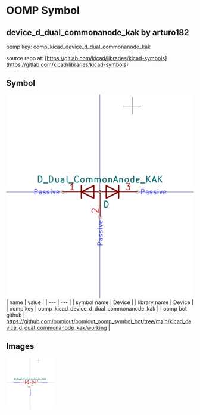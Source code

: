 # OOMP Symbol  
## device_d_dual_commonanode_kak  by arturo182  
  
oomp key: oomp_kicad_device_d_dual_commonanode_kak  
  
source repo at: [https://gitlab.com/kicad/libraries/kicad-symbols](https://gitlab.com/kicad/libraries/kicad-symbols)  
## Symbol  
  
[![working.png](working_600.png)](working.png)  
| name | value | 
| --- | --- | 
| symbol name | Device | 
| library name | Device | 
| oomp key | oomp_kicad_device_d_dual_commonanode_kak | 
| oomp bot github | https://github.com/oomlout/oomlout_oomp_symbol_bot/tree/main/kicad_device_d_dual_commonanode_kak/working | 
## Images  
  
[![working.png](working_140.png)](working.png)  
